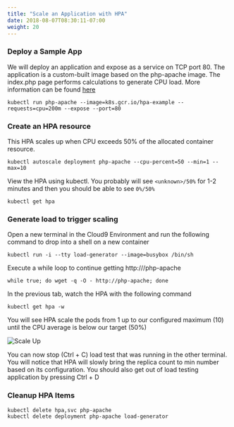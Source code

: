 ```yaml
---
title: "Scale an Application with HPA"
date: 2018-08-07T08:30:11-07:00
weight: 20
---
```


### Deploy a Sample App

We will deploy an application and expose as a service on TCP port 80. The application is a custom-built image based on the php-apache image. The index.php page performs calculations to generate CPU load. More information can be found [here](https://kubernetes.io/docs/tasks/run-application/horizontal-pod-autoscale-walkthrough/#run-expose-php-apache-server)

```
kubectl run php-apache --image=k8s.gcr.io/hpa-example --requests=cpu=200m --expose --port=80
```

### Create an HPA resource

This HPA scales up when CPU exceeds 50% of the allocated container resource.

```
kubectl autoscale deployment php-apache --cpu-percent=50 --min=1 --max=10
```

View the HPA using kubectl. You probably will see `<unknown>/50%` for 1-2 minutes and then you should be able to see `0%/50%`

```
kubectl get hpa
```
### Generate load to trigger scaling

Open a new terminal in the Cloud9 Environment and run the following command to drop into a shell on a new container

```
kubectl run -i --tty load-generator --image=busybox /bin/sh
```
Execute a while loop to continue getting http:///php-apache

```
while true; do wget -q -O - http://php-apache; done
```

In the previous tab, watch the HPA with the following command

```
kubectl get hpa -w
```
You will see HPA scale the pods from 1 up to our configured maximum (10) until the CPU average is below our target (50%)

![Scale Up](/images/scaling-hpa-results.png)

You can now stop (Ctrl + C) load test that was running in the other terminal. You will notice that HPA will slowly bring the replica count to min number based on its configuration. You should also get out of load testing application by pressing Ctrl + D

### Cleanup HPA Items
```
kubectl delete hpa,svc php-apache
kubectl delete deployment php-apache load-generator
```